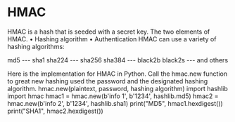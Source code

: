 # HMAC

HMAC is a hash that is seeded with a secret key. The two elements of HMAC.
• Hashing algorithm
• Authentication
HMAC can use a variety of hashing algorithms:

md5 --- sha1
sha224 --- sha256
sha384 --- black2b
black2s --- and others

Here is the implementation for HMAC in Python.
Call the hmac.new function to great new hashing used the password and the designated hashing algorithm.
hmac.new(plaintext, password, hashing algorithm)
import hashlib import hmac
hmac1 = hmac.new(b'info 1', b'1234', hashlib.md5)
hmac2 = hmac.new(b'info 2', b'1234', hashlib.sha1)
print("MD5", hmac1.hexdigest())
print("SHA1", hmac2.hexdigest())